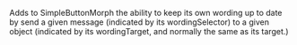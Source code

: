 Adds to SimpleButtonMorph the ability to keep its own wording up to date by send a given message (indicated by its wordingSelector) to a given object (indicated by its wordingTarget, and normally the same as its target.)